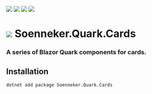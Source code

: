 ﻿[![](https://img.shields.io/nuget/v/soenneker.quark.cards.svg?style=for-the-badge)](https://www.nuget.org/packages/soenneker.quark.cards/)
[![](https://img.shields.io/github/actions/workflow/status/soenneker/soenneker.quark.cards/publish-package.yml?style=for-the-badge)](https://github.com/soenneker/soenneker.quark.cards/actions/workflows/publish-package.yml)
[![](https://img.shields.io/nuget/dt/soenneker.quark.cards.svg?style=for-the-badge)](https://www.nuget.org/packages/soenneker.quark.cards/)
[![](https://img.shields.io/badge/Demo-Live-blueviolet?style=for-the-badge&logo=github)](https://soenneker.github.io/soenneker.quark.cards/)

# ![](https://user-images.githubusercontent.com/4441470/224455560-91ed3ee7-f510-4041-a8d2-3fc093025112.png) Soenneker.Quark.Cards
### A series of Blazor Quark components for cards.

## Installation

```
dotnet add package Soenneker.Quark.Cards
```
